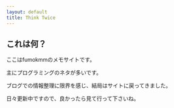 ```yaml
---
layout: default
title: Think Twice
---
```


## これは何？

ここはfumokmmのメモサイトです。

主にプログラミングのネタが多いです。

ブログでの情報整理に限界を感じ、結局はサイトに戻ってきました。

日々更新中ですので、良かったら見て行って下さいね。


